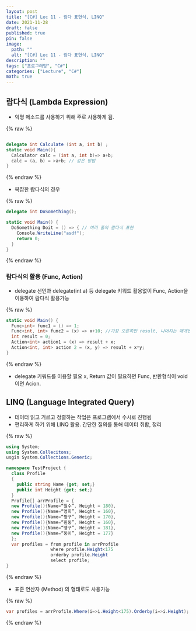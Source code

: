 ```yaml
---
layout: post
title: "[C#] Lec 11 - 람다 표현식, LINQ"
date: 2021-11-28
draft: false
published: true
pin: false
image:
  path: ""
  alt: "[C#] Lec 11 - 람다 표현식, LINQ"
description: ""
tags: ["프로그래밍", "C#"]
categories: ["Lecture", "C#"]
math: true
---
```



## 람다식 (Lambda Expression)

- 익명 메소드를 사용하기 위해 주로 사용하게 됨.


{% raw %}
```c#

delegate int Calculate (int a, int b) ;
static void Main(){
  Calculator calc = (int a, int b)=> a+b;
  calc = (a, b) = >a+b; // 같은 방법
}
```
{% endraw %}


- 복잡한 람다식의 경우


{% raw %}
```c#
delegate int DoSomething();

static void Main() {
  DoSomething Doit = () => { // 여러 줄의 람다식 표현
    Console.WriteLine("asdf");
    return 0;
  }
}
```
{% endraw %}



### 람다식의 활용 (Func, Action)

- delegate 선언과 delegate(int a) 등 delegate 키워드 활용없이 Func, Action을 이용하여 람다식 활용가능


{% raw %}
```c#
static void Main() {
  Func<int> func1 = () => 1;
  Func<int, int> func2 = (x) => x+10; //가장 오른쪽만 result, 나머지는 매개변수 입력형식
  int result = 0;
  Action<int> action1 = (x) => result + x;
  Action<int, int> action 2 = (x, y) => result + x*y;
}
```
{% endraw %}


- delegate 키워드를 이용할 필요 x, Return 값이 필요하면 Func, 반환형식이 void이면 Acion.

## LINQ (Language Integrated Query)

- 데이터 읽고 거르고 정렬하는 작업은 프로그램에서 수시로 진행됨
- 편리하게 하기 위해 LINQ 활용. 간단한 질의를 통해 데이터 취합, 정리


{% raw %}
```c#
using System;
using System.Collecitons;
usgin System.Collections.Generic;

namespace TestProject {
  class Profile
  {
    public string Name {get; set;}
    public int Height {get; set;}
  }
  Profile[] arrProfile = {
  new Profile(){Name=“철수”, Height = 180},
  new Profile(){Name=“영희”, Height = 160},
  new Profile(){Name=“짱구”, Height = 170},
  new Profile(){Name=“흰둥”, Height = 160},
  new Profile(){Name=“맹구”, Height = 181},
  new Profile(){Name=“뚱이”, Height = 177}
  };
  var profiles = from profile in arrProfile
                 where profile.Height<175
                 orderby profile.Height
                 select profile;
}
```
{% endraw %}


- 표준 연산자 (Method) 의 형태로도 사용가능


{% raw %}
```c#
var profiles = arrProfile.Where(i=>i.Height<175).Orderby(i=>i.Height);
```
{% endraw %}



<script>
  window.MathJax = {
    tex: {
      macros: {
        R: "\\mathbb{R}",
        N: "\\mathbb{N}",
        Z: "\\mathbb{Z}",
        Q: "\\mathbb{Q}",
        C: "\\mathbb{C}",
        proj: "\\operatorname{proj}",
        rank: "\\operatorname{rank}",
        im: "\\operatorname{im}",
        dom: "\\operatorname{dom}",
        codom: "\\operatorname{codom}",
        argmax: "\\operatorname*{arg\,max}",
        argmin: "\\operatorname*{arg\,min}",
        "\{": "\\lbrace",
        "\}": "\\rbrace",
        sub: "\\subset",
        sup: "\\supset",
        sube: "\\subseteq",
        supe: "\\supseteq"
      },
      tags: "ams",
      strict: false, 
      inlineMath: [["$", "$"], ["\\(", "\\)"]],
      displayMath: [["$$", "$$"], ["\\[", "\\]"]]
    },
    options: {
      skipHtmlTags: ["script", "noscript", "style", "textarea", "pre"]
    }
  };
</script>
<script async src="https://cdn.jsdelivr.net/npm/mathjax@3/es5/tex-mml-chtml.js"></script>
